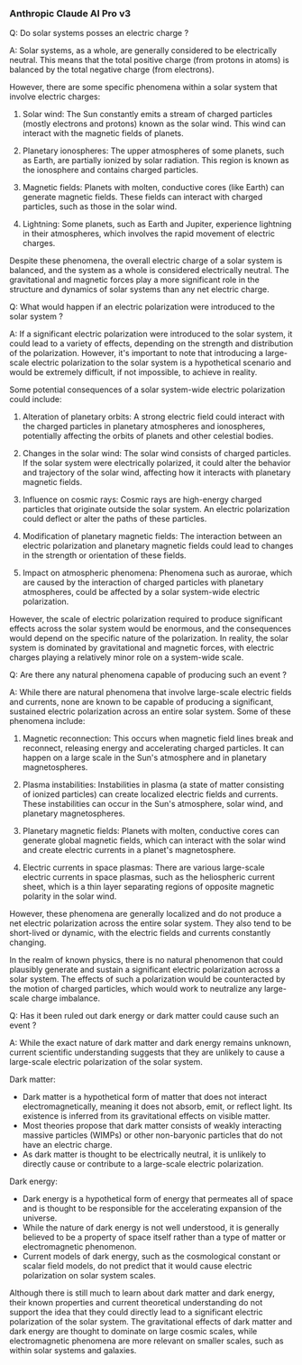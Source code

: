 ### Anthropic Claude AI Pro v3

Q: Do solar systems posses an electric charge ?

A: Solar systems, as a whole, are generally considered to be electrically neutral. This means that the total positive charge (from protons in atoms) is balanced by the total negative charge (from electrons).

However, there are some specific phenomena within a solar system that involve electric charges:

1. Solar wind: The Sun constantly emits a stream of charged particles (mostly electrons and protons) known as the solar wind. This wind can interact with the magnetic fields of planets.

2. Planetary ionospheres: The upper atmospheres of some planets, such as Earth, are partially ionized by solar radiation. This region is known as the ionosphere and contains charged particles.

3. Magnetic fields: Planets with molten, conductive cores (like Earth) can generate magnetic fields. These fields can interact with charged particles, such as those in the solar wind.

4. Lightning: Some planets, such as Earth and Jupiter, experience lightning in their atmospheres, which involves the rapid movement of electric charges.

Despite these phenomena, the overall electric charge of a solar system is balanced, and the system as a whole is considered electrically neutral. The gravitational and magnetic forces play a more significant role in the structure and dynamics of solar systems than any net electric charge.

Q: What would happen if an electric polarization were introduced to the solar system ?

A: If a significant electric polarization were introduced to the solar system, it could lead to a variety of effects, depending on the strength and distribution of the polarization. However, it's important to note that introducing a large-scale electric polarization to the solar system is a hypothetical scenario and would be extremely difficult, if not impossible, to achieve in reality.

Some potential consequences of a solar system-wide electric polarization could include:

1. Alteration of planetary orbits: A strong electric field could interact with the charged particles in planetary atmospheres and ionospheres, potentially affecting the orbits of planets and other celestial bodies.

2. Changes in the solar wind: The solar wind consists of charged particles. If the solar system were electrically polarized, it could alter the behavior and trajectory of the solar wind, affecting how it interacts with planetary magnetic fields.

3. Influence on cosmic rays: Cosmic rays are high-energy charged particles that originate outside the solar system. An electric polarization could deflect or alter the paths of these particles.

4. Modification of planetary magnetic fields: The interaction between an electric polarization and planetary magnetic fields could lead to changes in the strength or orientation of these fields.

5. Impact on atmospheric phenomena: Phenomena such as aurorae, which are caused by the interaction of charged particles with planetary atmospheres, could be affected by a solar system-wide electric polarization.

However, the scale of electric polarization required to produce significant effects across the solar system would be enormous, and the consequences would depend on the specific nature of the polarization. In reality, the solar system is dominated by gravitational and magnetic forces, with electric charges playing a relatively minor role on a system-wide scale.

Q: Are there any natural phenomena capable of producing such an event ?

A: While there are natural phenomena that involve large-scale electric fields and currents, none are known to be capable of producing a significant, sustained electric polarization across an entire solar system. Some of these phenomena include:

1. Magnetic reconnection: This occurs when magnetic field lines break and reconnect, releasing energy and accelerating charged particles. It can happen on a large scale in the Sun's atmosphere and in planetary magnetospheres.

2. Plasma instabilities: Instabilities in plasma (a state of matter consisting of ionized particles) can create localized electric fields and currents. These instabilities can occur in the Sun's atmosphere, solar wind, and planetary magnetospheres.

3. Planetary magnetic fields: Planets with molten, conductive cores can generate global magnetic fields, which can interact with the solar wind and create electric currents in a planet's magnetosphere.

4. Electric currents in space plasmas: There are various large-scale electric currents in space plasmas, such as the heliospheric current sheet, which is a thin layer separating regions of opposite magnetic polarity in the solar wind.

However, these phenomena are generally localized and do not produce a net electric polarization across the entire solar system. They also tend to be short-lived or dynamic, with the electric fields and currents constantly changing.

In the realm of known physics, there is no natural phenomenon that could plausibly generate and sustain a significant electric polarization across a solar system. The effects of such a polarization would be counteracted by the motion of charged particles, which would work to neutralize any large-scale charge imbalance.

Q: Has it been ruled out dark energy or dark matter could cause such an event ?

A: While the exact nature of dark matter and dark energy remains unknown, current scientific understanding suggests that they are unlikely to cause a large-scale electric polarization of the solar system.

Dark matter:
- Dark matter is a hypothetical form of matter that does not interact electromagnetically, meaning it does not absorb, emit, or reflect light. Its existence is inferred from its gravitational effects on visible matter.
- Most theories propose that dark matter consists of weakly interacting massive particles (WIMPs) or other non-baryonic particles that do not have an electric charge.
- As dark matter is thought to be electrically neutral, it is unlikely to directly cause or contribute to a large-scale electric polarization.

Dark energy:
- Dark energy is a hypothetical form of energy that permeates all of space and is thought to be responsible for the accelerating expansion of the universe.
- While the nature of dark energy is not well understood, it is generally believed to be a property of space itself rather than a type of matter or electromagnetic phenomenon.
- Current models of dark energy, such as the cosmological constant or scalar field models, do not predict that it would cause electric polarization on solar system scales.

Although there is still much to learn about dark matter and dark energy, their known properties and current theoretical understanding do not support the idea that they could directly lead to a significant electric polarization of the solar system. The gravitational effects of dark matter and dark energy are thought to dominate on large cosmic scales, while electromagnetic phenomena are more relevant on smaller scales, such as within solar systems and galaxies.

